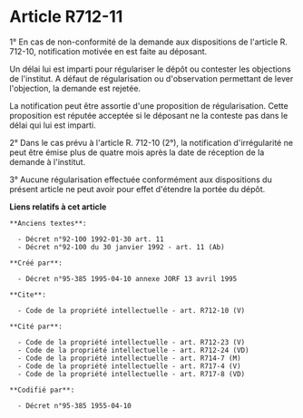 # Article R712-11

1° En cas de non-conformité de la demande aux dispositions de l'article R. 712-10, notification motivée en est faite au
déposant.

Un délai lui est imparti pour régulariser le dépôt ou contester les objections de l'institut. A défaut de régularisation ou
d'observation permettant de lever l'objection, la demande est rejetée.

La notification peut être assortie d'une proposition de régularisation. Cette proposition est réputée acceptée si le déposant
ne la conteste pas dans le délai qui lui est imparti.

2° Dans le cas prévu à l'article R. 712-10 (2°), la notification d'irrégularité ne peut être émise plus de quatre mois après
la date de réception de la demande à l'institut.

3° Aucune régularisation effectuée conformément aux dispositions du présent article ne peut avoir pour effet d'étendre la
portée du dépôt.

**Liens relatifs à cet article**

	**Anciens textes**:

	  - Décret n°92-100 1992-01-30 art. 11
	  - Décret n°92-100 du 30 janvier 1992 - art. 11 (Ab)

	**Créé par**:

	  - Décret n°95-385 1995-04-10 annexe JORF 13 avril 1995

	**Cite**:

	  - Code de la propriété intellectuelle - art. R712-10 (V)

	**Cité par**:

	  - Code de la propriété intellectuelle - art. R712-23 (V)
	  - Code de la propriété intellectuelle - art. R712-24 (VD)
	  - Code de la propriété intellectuelle - art. R714-7 (M)
	  - Code de la propriété intellectuelle - art. R717-4 (V)
	  - Code de la propriété intellectuelle - art. R717-8 (VD)

	**Codifié par**:

	  - Décret n°95-385 1955-04-10
